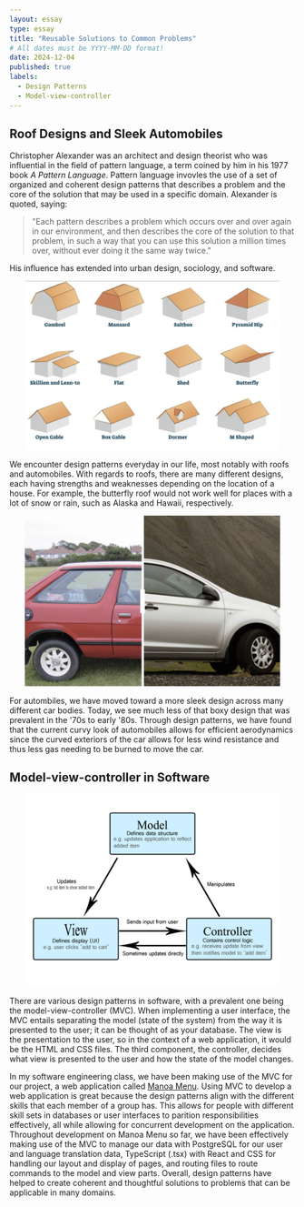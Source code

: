 ```yaml
---
layout: essay
type: essay
title: "Reusable Solutions to Common Problems"
# All dates must be YYYY-MM-DD format!
date: 2024-12-04
published: true
labels:
  - Design Patterns
  - Model-view-controller
---
```


## Roof Designs and Sleek Automobiles

Christopher Alexander was an architect and design theorist who was influential in the field of pattern language, a term coined by him in his 1977 book *A Pattern Language*. Pattern language invovles the use of a set of organized and coherent design patterns that describes a problem and the core of the solution that may be used in a specific domain. Alexander is quoted, saying:

>"Each pattern describes a problem which occurs over and over again in our environment, and then describes the core of the solution to that problem, in such a way that you can use this solution a million times over, without ever doing it the same way twice."

His influence has extended into urban design, sociology, and software.

<div align="center">
  <img width="450px" src="../img/design-patterns/roof-designs.png" class="rounded pe-4" alt="Roof designs">
</div>

We encounter design patterns everyday in our life, most notably with roofs and automobiles. With regards to roofs, there are many different designs, each having strengths and weaknesses depending on the location of a house. For example, the butterfly roof would not work well for places with a lot of snow or rain, such as Alaska and Hawaii, respectively.

<div align="center">
  <img width="450px" src="../img/design-patterns/car-designs.png" class="rounded pe-4" alt="Old and new car body design">
</div>

For autombiles, we have moved toward a more sleek design across many different car bodies. Today, we see much less of that boxy design that was prevalent in the '70s to early '80s. Through design patterns, we have found that the current curvy look of automobiles allows for efficient aerodynamics since the curved exteriors of the car allows for less wind resistance and thus less gas needing to be burned to move the car.

## Model-view-controller in Software

<div align="center">
  <img width="450px" src="../img/design-patterns/mvc.png" class="rounded pe-4" alt="Model-view-controller">
</div>

There are various design patterns in software, with a prevalent one being the model-view-controller (MVC). When implementing a user interface, the MVC entails separating the model (state of the system) from the way it is presented to the user; it can be thought of as your database. The view is the presentation to the user, so in the context of a web application, it would be the HTML and CSS files. The third component, the controller, decides what view is presented to the user and how the state of the model changes.

In my software engineering class, we have been making use of the MVC for our project, a web application called [Manoa Menu](https://github.com/manoa-menu/manoa-menu). Using MVC to develop a web application is great because the design patterns align with the different skills that each member of a group has. This allows for people with different skill sets in databases or user interfaces to parition responsibilities effectively, all while allowing for concurrent development on the application. Throughout development on Manoa Menu so far, we have been effectively making use of the MVC to manage our data with PostgreSQL for our user and language translation data, TypeScript (.tsx) with React and CSS for handling our layout and display of pages, and routing files to route commands to the model and view parts. Overall, design patterns have helped to create coherent and thoughtful solutions to problems that can be applicable in many domains.
